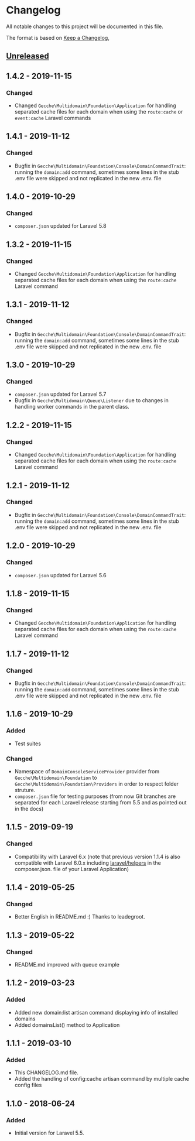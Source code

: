 # Changelog
All notable changes to this project will be documented in this file.

The format is based on [Keep a Changelog](https://keepachangelog.com/en/1.0.0/),

## [Unreleased]

## 1.4.2 - 2019-11-15
### Changed
- Changed `Gecche\Multidomain\Foundation\Application` for handling separated cache files for each 
domain when using the `route:cache` or `event:cache` Laravel commands 

## 1.4.1 - 2019-11-12
### Changed
- Bugfix in `Gecche\Multidomain\Foundation\Console\DomainCommandTrait`: running the 
`domain:add` command, sometimes some lines in the stub .env file were 
skipped and not replicated in the new .env.<domain> file
 
## 1.4.0 - 2019-10-29
### Changed
- `composer.json` updated for Laravel 5.8  

## 1.3.2 - 2019-11-15
### Changed
- Changed `Gecche\Multidomain\Foundation\Application` for handling separated cache files for each 
domain when using the `route:cache` Laravel command 

## 1.3.1 - 2019-11-12
### Changed
- Bugfix in `Gecche\Multidomain\Foundation\Console\DomainCommandTrait`: running the 
`domain:add` command, sometimes some lines in the stub .env file were 
skipped and not replicated in the new .env.<domain> file
 
## 1.3.0 - 2019-10-29
### Changed
- `composer.json` updated for Laravel 5.7  
- Bugfix in `Gecche\Multidomain\Queue\Listener` due to changes in handling 
worker commands in the parent class.

## 1.2.2 - 2019-11-15
### Changed
- Changed `Gecche\Multidomain\Foundation\Application` for handling separated cache files for each 
domain when using the `route:cache` Laravel command 

## 1.2.1 - 2019-11-12
### Changed
- Bugfix in `Gecche\Multidomain\Foundation\Console\DomainCommandTrait`: running the 
`domain:add` command, sometimes some lines in the stub .env file were 
skipped and not replicated in the new .env.<domain> file
 
## 1.2.0 - 2019-10-29
### Changed
- `composer.json` updated for Laravel 5.6  

## 1.1.8 - 2019-11-15
### Changed
- Changed `Gecche\Multidomain\Foundation\Application` for handling separated cache files for each 
domain when using the `route:cache` Laravel command 

## 1.1.7 - 2019-11-12
### Changed
- Bugfix in `Gecche\Multidomain\Foundation\Console\DomainCommandTrait`: running the 
`domain:add` command, sometimes some lines in the stub .env file were 
skipped and not replicated in the new .env.<domain> file
 
## 1.1.6 - 2019-10-29
### Added
- Test suites
### Changed
- Namespace of `DomainConsoleServiceProvider` provider from 
`Gecche\Multidomain\Foundation` to `Gecche\Multidomain\Foundation\Providers` 
    in order to respect folder struture.
- `composer.json` file for testing purposes (from now Git branches are separated for each 
Laravel release starting from 5.5 and as pointed out in the docs)  

## 1.1.5 - 2019-09-19
### Changed
- Compatibility with Laravel 6.x (note that previous version 1.1.4 is also compatible with Laravel 6.0.x including [laravel/helpers](https://github.com/laravel/helpers) in the composer.json. file of your Laravel Application)   

## 1.1.4 - 2019-05-25
### Changed
- Better English in README.md :) Thanks to leadegroot.

## 1.1.3 - 2019-05-22
### Changed
- README.md improved with queue example

## 1.1.2 - 2019-03-23
### Added
- Added new domain:list artisan command displaying info of installed domains
- Added domainsList() method to Application

## 1.1.1 - 2019-03-10
### Added
- This CHANGELOG.md file.
- Added the handling of config:cache artisan command by multiple cache config files

## 1.1.0 - 2018-06-24
### Added
- Initial version for Laravel 5.5.

[Unreleased]: https://github.com/gecche/laravel-multidomain/compare/v1.1.1...HEAD
[1.1.1]: https://github.com/gecche/laravel-multidomain/compare/v1.1.0...v1.1.1
[1.1.2]: https://github.com/gecche/laravel-multidomain/compare/v1.1.1...v1.1.2
[1.1.3]: https://github.com/gecche/laravel-multidomain/compare/v1.1.2...v1.1.3
[1.1.4]: https://github.com/gecche/laravel-multidomain/compare/v1.1.3...v1.1.4
[1.1.5]: https://github.com/gecche/laravel-multidomain/compare/v1.1.4...v1.1.5
[1.1.6]: https://github.com/gecche/laravel-multidomain/compare/v1.1.5...v1.1.6
[1.1.7]: https://github.com/gecche/laravel-multidomain/compare/v1.1.6...v1.1.7
[1.1.8]: https://github.com/gecche/laravel-multidomain/compare/v1.1.7...v1.1.8
[1.2.0]: https://github.com/gecche/laravel-multidomain/compare/v1.1.6...v1.2.0
[1.2.1]: https://github.com/gecche/laravel-multidomain/compare/v1.2.0...v1.2.1
[1.2.2]: https://github.com/gecche/laravel-multidomain/compare/v1.2.1...v1.2.2
[1.3.0]: https://github.com/gecche/laravel-multidomain/compare/v1.2.0...v1.3.0
[1.3.1]: https://github.com/gecche/laravel-multidomain/compare/v1.3.0...v1.3.1
[1.3.2]: https://github.com/gecche/laravel-multidomain/compare/v1.3.1...v1.3.2
[1.4.0]: https://github.com/gecche/laravel-multidomain/compare/v1.3.0...v1.4.0
[1.4.1]: https://github.com/gecche/laravel-multidomain/compare/v1.4.0...v1.4.1
[1.4.2]: https://github.com/gecche/laravel-multidomain/compare/v1.4.1...v1.4.2
